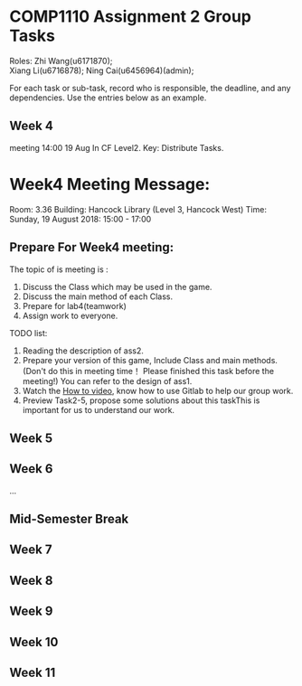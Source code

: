 # COMP1110 Assignment 2 Group Tasks
Roles:
Zhi Wang(u6171870);   
Xiang Li(u6716878);
Ning Cai(u6456964)(admin);

For each task or sub-task, record who is responsible, the deadline, and any dependencies.
Use the entries below as an example.

## Week 4

meeting 14:00 19 Aug  In CF Level2.
Key: Distribute Tasks.

# Week4 Meeting Message:

Room: 3.36
Building: Hancock Library (Level 3, Hancock West)
Time: Sunday, 19 August 2018: 15:00 - 17:00

## Prepare For Week4 meeting:
The topic of is meeting is :
1.    Discuss the Class which may be used in the game.
2.  Discuss the main method of each Class.
3.  Prepare for lab4(teamwork)
4.  Assign work to everyone.

TODO list:
1. Reading the description of ass2.
2. Prepare your version of this game, Include Class and main methods. (Don't do this in meeting time！ Please finished this task before the meeting!)  You can refer to the design of ass1.
3. Watch the [How to video](https://cs.anu.edu.au/courses/comp1110/help/mp4/gitexercise.mp4), know how to use Gitlab to help our group work.
4. Preview Task2-5, propose some solutions about this taskThis is important for us to understand our work.

## Week 5


## Week 6

...

## Mid-Semester Break

## Week 7

## Week 8

## Week 9

## Week 10

## Week 11

